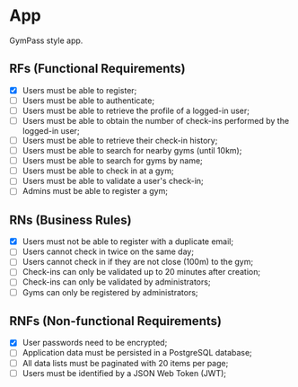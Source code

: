 # App

GymPass style app.

## RFs (Functional Requirements)

- [x] Users must be able to register;
- [ ] Users must be able to authenticate;
- [ ] Users must be able to retrieve the profile of a logged-in user;
- [ ] Users must be able to obtain the number of check-ins performed by the logged-in user;
- [ ] Users must be able to retrieve their check-in history;
- [ ] Users must be able to search for nearby gyms (until 10km);
- [ ] Users must be able to search for gyms by name;
- [ ] Users must be able to check in at a gym;
- [ ] Users must be able to validate a user's check-in;
- [ ] Admins must be able to register a gym;

## RNs (Business Rules)

- [x] Users must not be able to register with a duplicate email;
- [ ] Users cannot check in twice on the same day;
- [ ] Users cannot check in if they are not close (100m) to the gym;
- [ ] Check-ins can only be validated up to 20 minutes after creation;
- [ ] Check-ins can only be validated by administrators;
- [ ] Gyms can only be registered by administrators;

## RNFs (Non-functional Requirements)

- [x] User passwords need to be encrypted;
- [ ] Application data must be persisted in a PostgreSQL database;
- [ ] All data lists must be paginated with 20 items per page;
- [ ] Users must be identified by a JSON Web Token (JWT);
